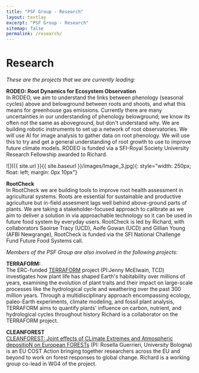 ```yaml
---
title: "PSF Group - Research"
layout: textlay
excerpt: "PSF Group - Research"
sitemap: false
permalink: /research/
---
```



# Research


*These are the projects that we are currently leading:*

**RODEO: Root Dynamics for Ecosystem Observation** <br/>
In RODEO, we aim to understand the links between phenology (seasonal cycles) above and belowground between roots and shoots, and what this means for greenhouse gas emissions. 
Currently there are many uncertainties in our understanding of phenology belowground; we know its often not the same as aboveground, but don't understand why.
We are building robotic instruments to set up a network of root observatories. We will use AI for image analysis to gather data on root phenology. 
We will use this to try and get a general understanding of root growth to use to improve future climate models. 
RODEO is funded via a SFI-Royal Society University Research Fellowship awarded to Richard. 

![]({{ site.url }}{{ site.baseurl }}/images/Image_3.jpg){: style="width: 250px; float: left; margin: 0px  10px"}

**RootCheck** <br/>
In RootCheck we are building tools to improve root health assessment in agricultural systems. 
Roots are essential for sustainable and productive agriculture but in-field assesment lags well behind above-ground parts of plants. 
We are taking a stakeholder-focused approach to calibrate as we aim to deliver a solution in via approachable technology so it can be used in future food system by everyday users. 
RootCheck is led by Richard, with collaborators Saoirse Tracy (UCD), Aoife Gowan (UCD) and Gillian Young (AFBI Newgrange),
RootCheck is funded via the SFI National Challenge Fund Future Food Systems call. 

*Members of the PSF Group are also involved in the following projects:* 

**TERRAFORM:** <br/>
The ERC-funded [TERRAFORM](https://plantclimatelab.ie/terraform/) project (PI:Jenny McElwain, TCD) investigates how plant life has shaped Earth's habitability over millions of years, examining the evolution of plant traits and their impact on large-scale processes like the hydrological cycle and weathering over the past 300 million years. 
Through a multidisciplinary approach encompassing ecology, paleo-Earth experiments, climate modeling, and fossil plant analysis, TERRAFORM aims to quantify plants' influence on carbon, nutrient, and hydrological cycles throughout history
Richard is a collaborator on the TERRAFORM project.

**CLEANFOREST** <br/>
[CLEANFOREST: Joint effects of CLimate Extremes and Atmospheric depositioN on European FORESTs](https://cleanforest.eu/) (PI: Rosella Guerrieri, University Bologna) is an EU COST Action bringing together researchers across the EU and beyond to work on forest responses to global change.
Richard is a working group co-lead in WG4 of the project. 



